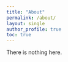 ```yaml
---
title: "About"
permalink: /about/
layout: single
author_profile: true
toc: true
---
```

There is nothing here.